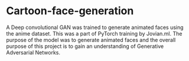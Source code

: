 # Cartoon-face-generation
A Deep convolutional GAN was trained to generate animated faces using the anime dataset. This was a part of PyTorch training by Jovian.ml. The purpose of the model was to generate animated faces and the overall purpose of this project is to gain an understanding of Generative Adversarial Networks. 
